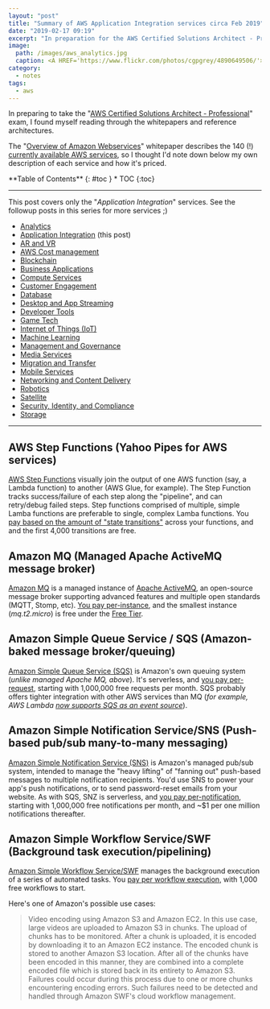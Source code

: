 ```yaml
---
layout: "post"
title: "Summary of AWS Application Integration services circa Feb 2019"
date: "2019-02-17 09:19"
excerpt: "In preparation for the AWS Certified Solutions Architect - Professional, I read up on all the AWS Application Integration services, summarised each in my own words.."
image:
  path: /images/aws_analytics.jpg
  caption: <A HREF='https://www.flickr.com/photos/cgpgrey/4890649506/'>Lego People</A> by <A HREF='http://www.cgpgrey.com/'>GCPGrey.com</A>
category:
  - notes
tags:
  - aws
---
```

In preparing to take the "[AWS Certified Solutions Architect - Professional](https://aws.amazon.com/certification/certified-solutions-architect-professional/)" exam, I found myself reading through the whitepapers and reference architectures.

The "[Overview of Amazon Webservices](https://docs.aws.amazon.com/aws-technical-content/latest/aws-overview/introduction.html)" whitepaper describes the 140 (!) [currently available AWS services](https://docs.aws.amazon.com/aws-technical-content/latest/aws-overview/amazon-web-services-cloud-platform.html), so I thought I'd note down below my own description of each service and how it's priced.

<div class="panel radius" markdown="1">
**Table of Contents**
{: #toc }
*  TOC
{:toc}
</div>

---
This post covers only the "_Application Integration_" services. See the followup posts in this series for more services ;)

* [Analytics](/notes/summary-of-aws-analytics-services-circa-feb-2019/)
* [Application Integration](/notes/summary-of-aws-application-integration-services-circa-feb-2019/) (this post)
* [AR and VR](/notes/summary-of-aws-ar-vr-services-circa-feb-2019/)
* [AWS Cost management](/notes/summary-of-aws-cost-management-services-circa-feb-2019/)
* [Blockchain](/notes/summary-of-aws-blockchain-services-circa-feb-2019/)
* [Business Applications](/notes/summary-of-aws-business-applications-services-circa-feb-2019/)
* [Compute Services](/notes/summary-of-aws-compute-services-circa-feb-2019/)
* [Customer Engagement](/notes/summary-of-aws-customer-engagement-services-circa-feb-2019/)
* [Database](/notes/summary-of-aws-database-services-circa-feb-2019/)
* [Desktop and App Streaming](/notes/summary-of-aws-desktop-and-app-streaming-services-circa-feb-2019/)
* [Developer Tools](/notes/summary-of-aws-developer-tools-services-circa-feb-2019/)
* [Game Tech](/notes/summary-of-aws-game-tech-services-circa-feb-2019/)
* [Internet of Things (IoT)](/notes/summary-of-aws-iot-services-circa-feb-2019/)
* [Machine Learning](/notes/summary-of-aws-machine-learning-services-circa-feb-2019/)
* [Management and Governance](/notes/summary-of-aws-management-and-governance-services-circa-feb-2019/)
* [Media Services](/notes/summary-of-aws-media-services-circa-feb-2019/)
* [Migration and Transfer](/notes/summary-of-aws-migration-and-transfer-services-circa-feb-2019/)
* [Mobile Services](/notes/summary-of-aws-mobile-services-circa-feb-2019/)
* [Networking and Content Delivery](/notes/summary-of-aws-networking-and-cdn-services-circa-feb-2019/)
* [Robotics](/notes/summary-of-aws-robotics-services-circa-feb-2019/)
* [Satellite](/notes/summary-of-aws-satellite-services-circa-feb-2019/)
* [Security, Identity, and Compliance](/notes/summary-of-aws-security-services-circa-feb-2019/)
* [Storage](/notes/summary-of-aws-storage-services-circa-feb-2019/)

---

## AWS Step Functions (Yahoo Pipes for AWS services)

[AWS Step Functions](https://aws.amazon.com/step-functions/) visually join the output of one AWS function (say, a Lambda function) to another (AWS Glue, for example). The Step Function tracks success/failure of each step along the "pipeline", and can retry/debug failed steps. Step functions comprised of multiple, simple Lamba functions are preferable to single, complex Lamba functions. You [pay based on the amount of "state transitions"](https://aws.amazon.com/step-functions/pricing/) across your functions, and and the first 4,000 transitions are free.

## Amazon MQ (Managed Apache ActiveMQ message broker)

[Amazon MQ](https://aws.amazon.com/amazon-mq/) is a managed instance of [Apache ActiveMQ](http://activemq.apache.org/), an open-source message broker supporting advanced features and multiple open standards (MQTT, Stomp, etc). [You pay per-instance](https://aws.amazon.com/amazon-mq/pricing/), and the smallest instance (_mq.t2.micro_) is free under the [Free Tier](https://aws.amazon.com/free/).

## Amazon Simple Queue Service / SQS (Amazon-baked message broker/queuing)

[Amazon Simple Queue Service (SQS)](https://aws.amazon.com/sqs/) is Amazon's own queuing system (_unlike managed Apache MQ, above_). It's serverless, and [you pay per-request](https://aws.amazon.com/sqs/pricing/), starting with 1,000,000 free requests per month. SQS probably offers tighter integration with other AWS services than MQ (_for example, AWS Lambda [now supports SQS as an event source](https://aws.amazon.com/about-aws/whats-new/2018/04/aws-lambda-now-supports-amazon-sqs-as-event-source/)_).

## Amazon Simple Notification Service/SNS (Push-based pub/sub many-to-many messaging)

[Amazon Simple Notification Service (SNS)](https://aws.amazon.com/sns/) is Amazon's managed pub/sub system, intended to manage the "heavy lifting" of "fanning out" push-based messages to multiple notification recipients. You'd use SNS to power your app's push notifications, or to send password-reset emails from your website. As with SQS, SNZ is serverless, and [you pay per-notification](https://aws.amazon.com/sns/pricing/), starting with 1,000,000 free notifications per month, and ~$1 per one million notifications thereafter.

## Amazon Simple Workflow Service/SWF (Background task execution/pipelining)

[Amazon Simple Workflow Service/SWF](https://aws.amazon.com/swf) manages the background execution of a series of automated tasks. You [pay per workflow execution](https://aws.amazon.com/swf/pricing/), with 1,000 free workflows to start.

Here's one of Amazon's possible use cases:

> Video encoding using Amazon S3 and Amazon EC2. In this use case, large videos are uploaded to Amazon S3 in chunks. The upload of chunks has to be monitored. After a chunk is uploaded, it is encoded by downloading it to an Amazon EC2 instance. The encoded chunk is stored to another Amazon S3 location. After all of the chunks have been encoded in this manner, they are combined into a complete encoded file which is stored back in its entirety to Amazon S3. Failures could occur during this process due to one or more chunks encountering encoding errors. Such failures need to be detected and handled through Amazon SWF's cloud workflow management.
